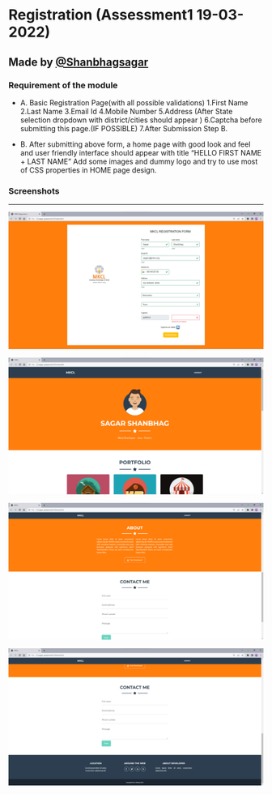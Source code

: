 # Registration (Assessment1 19-03-2022)

## Made by [@Shanbhagsagar](https://github.com/Shanbhagsagar)

### Requirement of the module

- A.	Basic Registration Page(with all possible validations)
         1.First Name
         2.Last Name
         3.Email Id
         4.Mobile Number
         5.Address (After State selection dropdown with district/cities should appear )
	 6.Captcha before submitting this page.(IF POSSIBLE)
	 7.After Submission Step B.

- B.	After submitting above form, a home page with good look and feel and user friendly interface should appear with title “HELLO FIRST NAME + LAST NAME”
Add some images and dummy logo and try to use most of CSS properties in HOME page design.

### Screenshots
---

![](https://github.com/Shanbhagsagar/sagar_assessment1/blob/main/images/1.png)

![](https://github.com/Shanbhagsagar/sagar_assessment1/blob/main/images/2.png)

![](https://github.com/Shanbhagsagar/sagar_assessment1/blob/main/images/3.png)

![](https://github.com/Shanbhagsagar/sagar_assessment1/blob/main/images/4.png)
